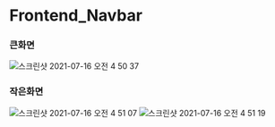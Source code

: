 # Frontend_Navbar

### 큰화면

![스크린샷 2021-07-16 오전 4 50 37](https://user-images.githubusercontent.com/58139660/125848818-c83576c7-825f-42ce-a732-64dd0a65c601.png)

### 작은화면

![스크린샷 2021-07-16 오전 4 51 07](https://user-images.githubusercontent.com/58139660/125848881-69efaddd-69bc-4453-ba91-04e777386f17.png)
![스크린샷 2021-07-16 오전 4 51 19](https://user-images.githubusercontent.com/58139660/125848911-4680c867-47fc-44ac-b014-bb02971ca658.png)

